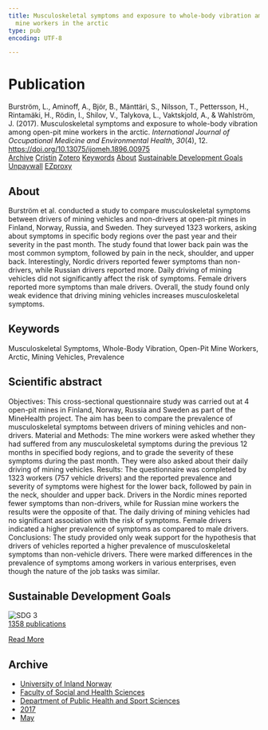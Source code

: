 ```yaml
---
title: Musculoskeletal symptoms and exposure to whole-body vibration among open-pit
  mine workers in the arctic
type: pub
encoding: UTF-8

---
```

<h1>Publication</h1>
<article id="csl-bib-container-6RJUKJ52" class="csl-bib-container">
  <div class="csl-bib-body"> <div class="csl-entry">Burström, L., Aminoff, A., Björ, B., Mänttäri, S., Nilsson, T., Pettersson, H., Rintamäki, H., Rödin, I., Shilov, V., Talykova, L., Vaktskjold, A., &#38; Wahlström, J. (2017). Musculoskeletal symptoms and exposure to whole-body vibration among open-pit mine workers in the arctic. <i>International Journal of Occupational Medicine and Environmental Health</i>, <i>30</i>(4), 12. <a href="https://doi.org/10.13075/ijomeh.1896.00975">https://doi.org/10.13075/ijomeh.1896.00975</a></div> </div>
  <div class="csl-bib-buttons">
    <a href="#taxonomy-article-6RJUKJ52" alt="archive" class="csl-bib-button">Archive</a>
    <a href="https://app.cristin.no/results/show.jsf?id=1467593" alt="Cristin" class="csl-bib-button">Cristin</a>
    <a href="http://zotero.org/groups/5881554/items/6RJUKJ52" alt="Zotero" class="csl-bib-button">Zotero</a>
    <a href="#keywords-article-6RJUKJ52" alt="keywords" class="csl-bib-button">Keywords</a>
    <a href="#about-article-6RJUKJ52" alt="about_pub" class="csl-bib-button">About</a>
    <a href="#sdg-article-6RJUKJ52" alt="sdg" class="csl-bib-button">Sustainable Development Goals</a>
    <a href="http://ijomeh.eu/pdf-63678-11962?filename=Musculoskeletal symptoms.pdf" alt="Unpaywall" class="csl-bib-button">Unpaywall</a>
    <a href="http://ijomeh.eu/pdf-63678-11962?filename=Musculoskeletal symptoms.pdf" alt="EZproxy" class="csl-bib-button">EZproxy</a>
  </div>
  <div id="csl-bib-meta-container-6RJUKJ52"></div>
</article>
<div id="csl-bib-meta-6RJUKJ52" class="csl-bib-meta">
  <article id="about-article-6RJUKJ52" class="about_pub-article">
    <h1>About</h1>
    Burström et al. conducted a study to compare musculoskeletal symptoms between drivers of mining vehicles and non-drivers at open-pit mines in Finland, Norway, Russia, and Sweden. They surveyed 1323 workers, asking about symptoms in specific body regions over the past year and their severity in the past month. The study found that lower back pain was the most common symptom, followed by pain in the neck, shoulder, and upper back. Interestingly, Nordic drivers reported fewer symptoms than non-drivers, while Russian drivers reported more. Daily driving of mining vehicles did not significantly affect the risk of symptoms. Female drivers reported more symptoms than male drivers. Overall, the study found only weak evidence that driving mining vehicles increases musculoskeletal symptoms.
  </article>
  <article id="keywords-article-6RJUKJ52" class="keywords-article">
    <h1>Keywords</h1>
    Musculoskeletal Symptoms, Whole-Body Vibration, Open-Pit Mine Workers, Arctic, Mining Vehicles, Prevalence
  </article>
  <article id="abstract-article-6RJUKJ52" class="abstract-article">
    <h1>Scientific abstract</h1>
    Objectives: This cross-sectional questionnaire study was carried out at 4 open-pit mines in Finland, Norway, Russia and Sweden as part of the MineHealth project. The aim has been to compare the prevalence of musculoskeletal symptoms between drivers of mining vehicles and non-drivers. Material and Methods: The mine workers were asked whether they had suffered from any musculoskeletal symptoms during the previous 12 months in specified body regions, and to grade the severity of these symptoms during the past month. They were also asked about their daily driving of mining vehicles. Results: The questionnaire was completed 
by 1323 workers (757 vehicle drivers) and the reported prevalence and severity of symptoms were highest for the lower back, followed by pain in the neck, shoulder and upper back. Drivers in the Nordic mines reported fewer symptoms than non-drivers, while for Russian mine workers the results were the opposite of that. The daily driving of mining vehicles had no significant association with the risk of symptoms. Female drivers indicated a higher prevalence of symptoms as compared to male drivers. 
Conclusions: The study provided only weak support for the hypothesis that drivers of vehicles reported a higher prevalence of musculoskeletal symptoms than non-vehicle drivers. There were marked differences in the prevalence of symptoms among workers in various enterprises, even though the nature of the job tasks was similar.
  </article>
  <article id="sdg-article-6RJUKJ52" class="sdg-article">
    <h1>Sustainable Development Goals</h1>
    <div class="sdg-container"><div id="sdg3" class="sdg">
        <img src="{{< params subfolder >}}images/sdg/sdg03_en.png" class="image" alt="SDG 3">
        <div class="sdg-overlay">
          <a href="/en/archive/?key=?sdg=3#archive" class="sdg-publication-count"><span>1358</span> publications</a>
          <p><a href="https://sdgs.un.org/goals/goal3" class="sdg-read-more">Read More</a></p>
        </div>
      </div></div>
  </article>
  <article id="taxonomy-article-6RJUKJ52" class="taxonomy-article">
    <h1>Archive</h1>
    <ul>
      <li>
        <a href="/en/archive/?key=3DCRN523">University of Inland Norway</a>
      </li>
      <li>
        <a href="/en/archive/?key=IDKFS3MX">Faculty of Social and Health Sciences</a>
      </li>
      <li>
        <a href="/en/archive/?key=FJXE3Z8X">Department of Public Health and Sport Sciences</a>
      </li>
      <li>
        <a href="/en/archive/?key=Y3QE4BPW">2017</a>
      </li>
      <li>
        <a href="/en/archive/?key=CSWFP3EI">May</a>
      </li>
    </ul>
  </article>
</div>
